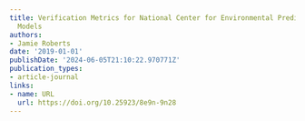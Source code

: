 ```yaml
---
title: Verification Metrics for National Center for Environmental Prediction (NCEP)
  Models
authors:
- Jamie Roberts
date: '2019-01-01'
publishDate: '2024-06-05T21:10:22.970771Z'
publication_types:
- article-journal
links:
- name: URL
  url: https://doi.org/10.25923/8e9n-9n28
---
```

